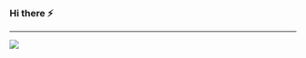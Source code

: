 ### Hi there ⚡
---
![](https://github-readme-stats.vercel.app/api?username=YYM-cn&hide=prs,issues,contribs&show_icons=true&include_all_commits=true)
